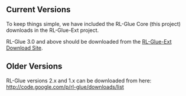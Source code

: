 ## Current Versions ##
To keep things simple, we have included the RL-Glue Core (this project) downloads in the RL-Glue-Ext project.

RL-Glue 3.0 and above should be downloaded from the [RL-Glue-Ext Download Site](http://code.google.com/p/rl-glue-ext/wiki/RLGlueCore).

## Older Versions ##
RL-Glue versions 2.x and 1.x can be downloaded from here:
http://code.google.com/p/rl-glue/downloads/list